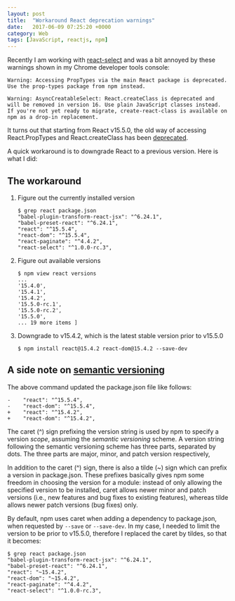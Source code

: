 ```yaml
---
layout: post
title:  "Workaround React deprecation warnings"
date:   2017-06-09 07:25:20 +0000
category: Web
tags: [JavaScript, reactjs, npm]
---
```


Recently I am working with
[react-select](https://github.com/JedWatson/react-select/) and was a bit
annoyed by these warnings shown in my Chrome developer tools console:

```
Warning: Accessing PropTypes via the main React package is deprecated. Use the prop-types package from npm instead.

Warning: AsyncCreatableSelect: React.createClass is deprecated and will be removed in version 16. Use plain JavaScript classes instead. If you're not yet ready to migrate, create-react-class is available on npm as a drop-in replacement.
```

It turns out that starting from React v15.5.0, the old way of accessing React.PropTypes and React.createClass has been [deprecated](https://facebook.github.io/react/blog/2017/04/07/react-v15.5.0.html).

A quick workaround is to downgrade React to a previous version. Here is what I did:

## The workaround

1. Figure out the currently installed version

    ```
    $ grep react package.json 
    "babel-plugin-transform-react-jsx": "^6.24.1",
    "babel-preset-react": "^6.24.1",
    "react": "^15.5.4",
    "react-dom": "^15.5.4",
    "react-paginate": "^4.4.2",
    "react-select": "^1.0.0-rc.3",
    ```

2. Figure out available versions

    ```
    $ npm view react versions
    ...
    '15.4.0',
    '15.4.1',
    '15.4.2',
    '15.5.0-rc.1',
    '15.5.0-rc.2',
    '15.5.0',
    ... 19 more items ]
    ```

3. Downgrade to v15.4.2, which is the latest stable version prior to v15.5.0

    ```
    $ npm install react@15.4.2 react-dom@15.4.2 --save-dev  
    ```

## A side note on [semantic versioning](http://semver.org)

The above command updated the package.json file like follows:

```
-    "react": "^15.5.4",
-    "react-dom": "^15.5.4",
+    "react": "^15.4.2",
+    "react-dom": "^15.4.2",
```

The caret (^) sign prefixing the version string is used by npm to specify a version _scope_, assuming the _semantic versioning_ scheme. A version string following the semantic versioning scheme has three parts, separated by dots. The three parts are major, minor, and patch version respectively, 

In addition to the caret (^) sign, there is also a tilde (~) sign which can prefix a version in package.json. These prefixes basically gives npm some freedom in choosing the version for a module: instead of only allowing the specified version to be installed, caret allows newer minor and patch versions (i.e., new features and bug fixes to existing features), whereas tilde allows newer patch versions (bug fixes) only.

By default, npm uses caret when adding a dependency to package.json, when requested by `--save` or `--save-dev`. In my case, I needed to limit the version to be prior to v15.5.0, therefore I replaced the caret by tildes, so that it becomes:

```
$ grep react package.json 
"babel-plugin-transform-react-jsx": "^6.24.1",
"babel-preset-react": "^6.24.1",
"react": "~15.4.2",
"react-dom": "~15.4.2",
"react-paginate": "^4.4.2",
"react-select": "^1.0.0-rc.3",
```
